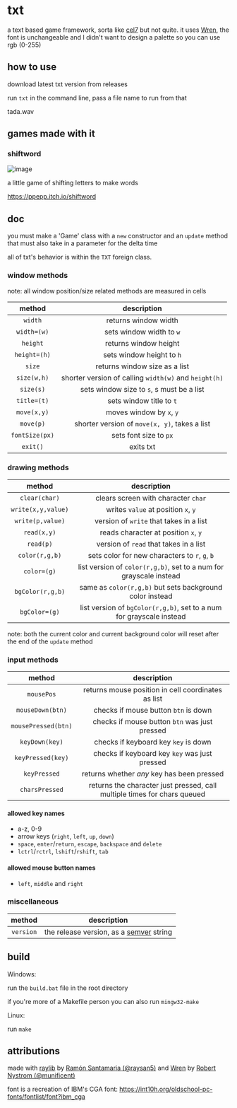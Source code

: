 # txt
a text based game framework, sorta like [cel7](https://rxi.itch.io/cel7) but not quite. it uses [Wren](https://wren.io/), the font is unchangeable and I didn't want to design a palette so you can use rgb (0-255)

## how to use

download latest txt version from releases

run `txt` in the command line, pass a file name to run from that

tada.wav

## games made with it

### shiftword
![image](https://github.com/user-attachments/assets/3678a830-3717-4382-8503-79aab9771f31)

a little game of shifting letters to make words

https://ppepp.itch.io/shiftword

## doc

you must make a 'Game' class with a `new` constructor and an `update` method that must also take in a parameter for the delta time

all of txt's behavior is within the `TXT` foreign class.

### window methods

note: all window position/size related methods are measured in cells

| method | description |
| :-: | :-: |
| `width`        | returns window width                                  |
| `width=(w)`    | sets window width to `w`                              |
| `height`       | returns window height                                 |
| `height=(h)`   | sets window height to `h`                             |
| `size`         | returns window size as a list                         |
| `size(w,h)`    | shorter version of calling `width(w)` and `height(h)` |
| `size(s)`      | sets window size to `s`, s must be a list             |
| `title=(t)`    | sets window title to `t`                              |
| `move(x,y)`    | moves window by `x`, `y`                              |
| `move(p)`      | shorter version of `move(x, y)`, takes a list         |
| `fontSize(px)` | sets font size to `px`                                |
| `exit()`       | exits txt                                             |

### drawing methods

| method | description |
| :-: | :-: |
| `clear(char)`      | clears screen with character `char`                                  |
| `write(x,y,value)` | writes `value` at position `x`, `y`                                  |
| `write(p,value)`   | version of `write` that takes in a list                              |
| `read(x,y)`        | reads character at position `x`, `y`                                 |
| `read(p)`          | version of `read` that takes in a list                               |
| `color(r,g,b)`     | sets color for new characters to `r`, `g`, `b`                       |
| `color=(g)`        | list version of `color(r,g,b)`, set to a num for grayscale instead   |
| `bgColor(r,g,b)`   | same as `color(r,g,b)` but sets background color instead             |
| `bgColor=(g)`      | list version of `bgColor(r,g,b)`, set to a num for grayscale instead |

note: both the current color and current background color will reset after the end of the `update` method

### input methods

| method | description |
| :-: | :-: |
| `mousePos`          | returns mouse position in cell coordinates as list                       |
| `mouseDown(btn)`    | checks if mouse button `btn` is down                                     |
| `mousePressed(btn)` | checks if mouse button `btn` was just pressed                            |
| `keyDown(key)`      | checks if keyboard key `key` is down                                     |
| `keyPressed(key)`   | checks if keyboard key `key` was just pressed                            |
| `keyPressed`        | returns whether *any* key has been pressed                               |
| `charsPressed`      | returns the character just pressed, call multiple times for chars queued |

#### allowed key names
- a-z, 0-9
- arrow keys (`right`, `left`, `up`, `down`)
- `space`, `enter`/`return`, `escape`, `backspace` and `delete`
- `lctrl`/`rctrl`, `lshift`/`rshift`, `tab`

#### allowed mouse button names
- `left`, `middle` and `right`

### miscellaneous

| method | description |
| :-: | :-: |
| `version` | the release version, as a [semver](https://semver.org/) string |

## build

Windows:

run the `build.bat` file in the root directory

if you're more of a Makefile person you can also run `mingw32-make`

Linux:

run `make`

## attributions

made with [raylib](https://raylib.com/) by [Ramón Santamaria (@raysan5)](https://twitter.com/raysan5) and [Wren](https://wren.io) by [Robert Nystrom (@munificent)](https://stuffwithstuff.com/)

font is a recreation of IBM's CGA font: https://int10h.org/oldschool-pc-fonts/fontlist/font?ibm_cga
